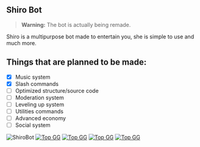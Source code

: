 ## Shiro Bot
> **Warning:** The bot is actually being remade.

Shiro is a multipurpose bot made to entertain you, she is simple to use and much more.

## Things that are planned to be made:

- [x] Music system
- [x] Slash commands
- [ ] Optimized structure/source code
- [ ] Moderation system
- [ ] Leveling up system
- [ ] Utilities commands
- [ ] Advanced economy
- [ ] Social system

![ShiroBot](https://cdn.discordapp.com/attachments/568875189060763658/623740989252698133/thumb-1920-567640.jpg)
[![Top GG](https://top.gg/api/widget/status/481289027753082890.svg)](https://top.gg/bot/481289027753082890) [![Top GG](https://top.gg/api/widget/upvotes/481289027753082890.svg?noavatar=true)](https://top.gg/bot/481289027753082890) [![Top GG](https://top.gg/api/widget/servers/481289027753082890.svg?noavatar=true)](https://top.gg/bot/481289027753082890) [![Top GG](https://top.gg/api/widget/owner/481289027753082890.svg?noavatar=false)](https://top.gg/bot/481289027753082890)
